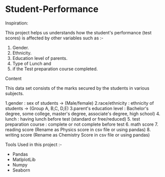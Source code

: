 # Student-Performance

Inspiration:

This project helps us understands how the student's performance (test scores) is affected by other variables such as :-
1. Gender. 
2. Ethnicity. 
3. Education level of parents.
4. Type of Lunch and 
5. if the Test preparation course completed.

Content

This data set consists of the marks secured by the students in various subjects.

1.gender : sex of students -> (Male/female)
2.race/ethnicity : ethnicity of students -> (Group A, B,C, D,E)
3.parent's education level : Bachelor's degree, some college, master's degree, associate's degree, high school)
4. lunch : having lunch before test (standard or free/reduced)
5. test preparation course : complete or not complete before test
6. math score
7. reading score (Rename as Physics score in csv file or using pandas)
8. writing score (Rename as Chemistry Score in csv file or using pandas)

Tools Used in this project :-

- Pandas
- MatlplotLib
- Numpy
- Seaborn
